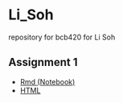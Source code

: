 # Li_Soh
repository for bcb420 for Li Soh

## Assignment 1
* [Rmd (Notebook)](https://github.com/bcb420-2022/Li_Soh/blob/main/BCB420_Assignment1_Notebook.Rmd)
* [HTML](https://github.com/bcb420-2022/Li_Soh/blob/main/BCB420_Assignment1_Notebook.html)
